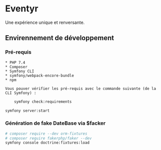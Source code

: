 # Eventyr

Une expérience unique et renversante.

## Envirennement de développement

### Pré-requis

	* PHP 7.4
	* Composer
	* Symfony CLI
	* symfony/webpack-encore-bundle
	* npm

	Vous pouver vérifier les pré-requis avec le commande suivante (de la CLI Symfony) :

```bash
	symfony check:requirements
```

```bash
symfony server:start

```

### Génération de fake DateBase via $facker

```bash
# composer require --dev orm-fixtures
# composer require fakerphp/faker --dev
symfony console doctrine:fixtures:load
```